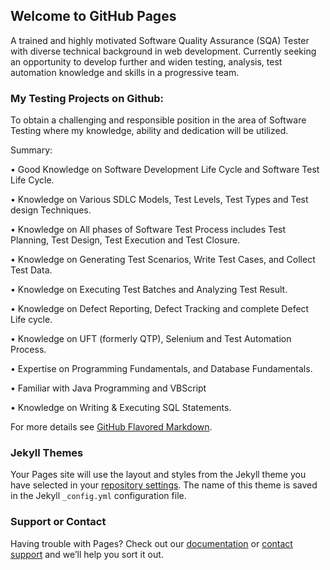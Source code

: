 ## Welcome to GitHub Pages

A trained and highly motivated Software Quality Assurance (SQA) Tester with diverse technical background in web development. Currently seeking an opportunity to develop further and widen testing, analysis, test automation knowledge and skills in a progressive team.
### My Testing Projects on Github:
To obtain a challenging and responsible position in the area of Software Testing where my knowledge, ability and dedication will be utilized.

Summary:

• Good Knowledge on Software Development Life Cycle and Software Test Life Cycle.

• Knowledge on Various SDLC Models, Test Levels, Test Types and Test design Techniques.

• Knowledge on All phases of Software Test Process includes Test Planning, Test Design, Test Execution and Test Closure.

• Knowledge on Generating Test Scenarios, Write Test Cases, and Collect Test Data.

• Knowledge on Executing Test Batches and Analyzing Test Result.

• Knowledge on Defect Reporting, Defect Tracking and complete Defect Life cycle.

• Knowledge on UFT (formerly QTP), Selenium and Test Automation Process.

• Expertise on Programming Fundamentals, and Database Fundamentals.

• Familiar with Java Programming and VBScript

• Knowledge on Writing & Executing SQL Statements.

For more details see [GitHub Flavored Markdown](https://guides.github.com/features/mastering-markdown/).

### Jekyll Themes

Your Pages site will use the layout and styles from the Jekyll theme you have selected in your [repository settings](https://github.com/kmlhsn/myworks/settings). The name of this theme is saved in the Jekyll `_config.yml` configuration file.

### Support or Contact

Having trouble with Pages? Check out our [documentation](https://docs.github.com/categories/github-pages-basics/) or [contact support](https://github.com/contact) and we’ll help you sort it out.
